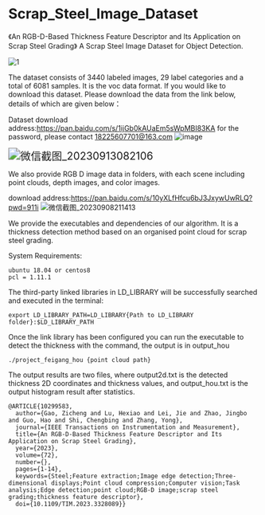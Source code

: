 # Scrap_Steel_Image_Dataset
《An RGB-D-Based Thickness Feature Descriptor and Its Application on Scrap Steel Grading》
A Scrap Steel Image Dataset for Object Detection.

![1](https://github.com/zichengzichengzi/Scrap_Steel_Image_Dataset/assets/43312794/0d6198d5-1eb2-4aca-92cb-f45c8650a944)



The dataset consists of 3440 labeled images, 29 label categories and a total of 6081 samples. It is the voc data format. If you would like to download this dataset. Please download the data from the link below, details of which are given below：

Dataset download address:https://pan.baidu.com/s/1ijGb0kAUaEm5sWpMBI83KA
for the password, please contact 18225607701@163.com
![image](https://github.com/zichengzichengzi/Scrap_Steel_Image_Dataset/assets/43312794/a111fab7-1741-4656-aac6-c0f79a2f1068)

<img src="https://github.com/zichengzichengzi/Scrap_Steel_Image_Dataset/assets/43312794/304e2fde-6ff0-45fa-9fdf-b8fdf0a83ab1" alt="微信截图_20230913082106" style="zoom:150%;" />



We also provide RGB D image data in folders, with each scene including point clouds, depth images, and color images.

download address:https://pan.baidu.com/s/10yXLfHfcu6bJ3JxywUwRLQ?pwd=911i 
![微信截图_20230908211413](https://github.com/zichengzichengzi/Scrap_Steel_Image_Dataset/assets/43312794/3005ed93-f683-4301-9271-36bfefcf5f1e)

We provide the executables and dependencies of our algorithm. It is a thickness detection method based on an organised point cloud for scrap steel grading.

System Requirements:

```
ubuntu 18.04 or centos8
pcl = 1.11.1
```

The third-party linked libraries in LD_LIBRARY will be successfully searched and executed in the terminal:

```
export LD_LIBRARY_PATH=LD_LIBRARY{Path to LD_LIBRARY folder}:$LD_LIBRARY_PATH
```

Once the link library has been configured you can run the executable to detect the thickness with the command, the output is in output_hou

```
./project_feigang_hou {point cloud path}
```

The output results are two files, where output2d.txt is the detected thickness 2D coordinates and thickness values, and output_hou.txt is the output histogram result after statistics.

```
@ARTICLE{10299583,
  author={Gao, Zicheng and Lu, Hexiao and Lei, Jie and Zhao, Jingbo and Guo, Hao and Shi, Chengbing and Zhang, Yong},
  journal={IEEE Transactions on Instrumentation and Measurement}, 
  title={An RGB-D-Based Thickness Feature Descriptor and Its Application on Scrap Steel Grading}, 
  year={2023},
  volume={72},
  number={},
  pages={1-14},
  keywords={Steel;Feature extraction;Image edge detection;Three-dimensional displays;Point cloud compression;Computer vision;Task analysis;Edge detection;point cloud;RGB-D image;scrap steel grading;thickness feature descriptor},
  doi={10.1109/TIM.2023.3328089}}

```

